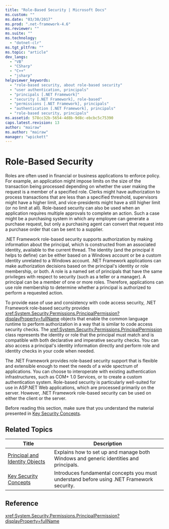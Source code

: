 ```yaml
---
title: "Role-Based Security | Microsoft Docs"
ms.custom: ""
ms.date: "03/30/2017"
ms.prod: ".net-framework-4.6"
ms.reviewer: ""
ms.suite: ""
ms.technology: 
  - "dotnet-clr"
ms.tgt_pltfrm: ""
ms.topic: "article"
dev_langs: 
  - "VB"
  - "CSharp"
  - "C++"
  - "jsharp"
helpviewer_keywords: 
  - "role-based security, about role-based security"
  - "user authentication, principals"
  - "principals [.NET Framework]"
  - "security [.NET Framework], role-based"
  - "permissions [.NET Framework], principals"
  - "authentication [.NET Framework], principals"
  - "role-based security, principals"
ms.assetid: 578cc32b-5654-4d8b-9d8c-ebcbc5c75390
caps.latest.revision: 13
author: "mairaw"
ms.author: "mairaw"
manager: "wpickett"
---
```

# Role-Based Security
Roles are often used in financial or business applications to enforce policy. For example, an application might impose limits on the size of the transaction being processed depending on whether the user making the request is a member of a specified role. Clerks might have authorization to process transactions that are less than a specified threshold, supervisors might have a higher limit, and vice-presidents might have a still higher limit (or no limit at all). Role-based security can also be used when an application requires multiple approvals to complete an action. Such a case might be a purchasing system in which any employee can generate a purchase request, but only a purchasing agent can convert that request into a purchase order that can be sent to a supplier.  
  
 .NET Framework role-based security supports authorization by making information about the principal, which is constructed from an associated identity, available to the current thread. The identity (and the principal it helps to define) can be either based on a Windows account or be a custom identity unrelated to a Windows account. .NET Framework applications can make authorization decisions based on the principal's identity or role membership, or both. A role is a named set of principals that have the same privileges with respect to security (such as a teller or a manager). A principal can be a member of one or more roles. Therefore, applications can use role membership to determine whether a principal is authorized to perform a requested action.  
  
 To provide ease of use and consistency with code access security, .NET Framework role-based security provides <xref:System.Security.Permissions.PrincipalPermission?displayProperty=fullName> objects that enable the common language runtime to perform authorization in a way that is similar to code access security checks. The <xref:System.Security.Permissions.PrincipalPermission> class represents the identity or role that the principal must match and is compatible with both declarative and imperative security checks. You can also access a principal's identity information directly and perform role and identity checks in your code when needed.  
  
 The .NET Framework provides role-based security support that is flexible and extensible enough to meet the needs of a wide spectrum of applications. You can choose to interoperate with existing authentication infrastructures, such as COM+ 1.0 Services, or to create a custom authentication system. Role-based security is particularly well-suited for use in ASP.NET Web applications, which are processed primarily on the server. However, .NET Framework role-based security can be used on either the client or the server.  
  
 Before reading this section, make sure that you understand the material presented in [Key Security Concepts](../../../docs/standard/security/key-security-concepts.md).  
  
## Related Topics  
  
|Title|Description|  
|-----------|-----------------|  
|[Principal and Identity Objects](../../../docs/standard/security/principal-and-identity-objects.md)|Explains how to set up and manage both Windows and generic identities and principals.|  
|[Key Security Concepts](../../../docs/standard/security/key-security-concepts.md)|Introduces fundamental concepts you must understand before using .NET Framework security.|  
  
## Reference  
 <xref:System.Security.Permissions.PrincipalPermission?displayProperty=fullName>